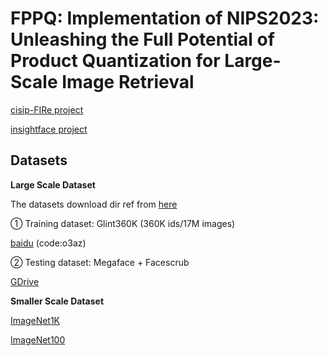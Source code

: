 # FPPQ: Implementation of NIPS2023: Unleashing the Full Potential of Product Quantization for Large-Scale Image Retrieval



[cisip-FIRe project](https://github.com/CISiPLab/cisip-FIRe)

[insightface project](https://github.com/deepinsight/insightface)


## Datasets

**Large Scale Dataset**

The datasets download dir ref from [here](https://github.com/deepinsight/insightface/tree/c2db41402c627cab8ea32d55da591940f2258276/recognition/_datasets_)

① Training dataset: Glint360K (360K ids/17M images)

[baidu](https://pan.baidu.com/s/1GsYqTTt7_Dn8BfxxsLFN0w) (code:o3az)

② Testing dataset: Megaface + Facescrub 

[GDrive](https://drive.google.com/file/d/1KBwp0U9oZgZj7SYDXRxUnnH7Lwvd9XMy/view?usp=sharing)

**Smaller Scale Dataset**

[ImageNet1K](https://image-net.org/download-images)

[ImageNet100](https://drive.google.com/file/d/0B7IzDz-4yH_HSmpjSTlFeUlSS00/view?usp=drive_link&resourcekey=0-ozGVTlPhCjlY351mdV_9hg)
